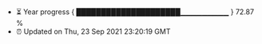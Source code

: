 - ⏳ Year progress { █████████████████████▁▁▁▁▁▁▁▁▁ } 72.87 %
- ⏰ Updated on Thu, 23 Sep 2021 23:20:19 GMT

